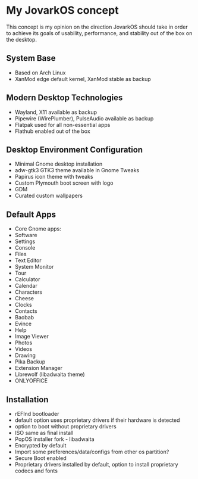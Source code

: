 # My JovarkOS concept
This concept is my opinion on the direction JovarkOS should take in order to achieve its goals of usability, performance, and stability out of the box on the desktop.
## System Base
* Based on Arch Linux
* XanMod edge default kernel, XanMod stable as backup
## Modern Desktop Technologies
* Wayland, X11 available as backup
* Pipewire (WirePlumber), PulseAudio available as backup
* Flatpak used for all non-essential apps
* Flathub enabled out of the box
## Desktop Environment Configuration
* Minimal Gnome desktop installation
* adw-gtk3 GTK3 theme available in Gnome Tweaks
* Papirus icon theme with tweaks
* Custom Plymouth boot screen with logo
* GDM
* Curated custom wallpapers
## Default Apps
* Core Gnome apps:
* Software
* Settings
* Console
* Files
* Text Editor
* System Monitor
* Tour
* Calculator
* Calendar
* Characters
* Cheese
* Clocks
* Contacts
* Baobab
* Evince
* Help
* Image Viewer
* Photos
* Videos
* Drawing
* Pika Backup
* Extension Manager
* Librewolf (libadwaita theme)
* ONLYOFFICE
## Installation
* rEFInd bootloader
* default option uses proprietary drivers if their hardware is detected
* option to boot without proprietary drivers
* ISO same as final install
* PopOS installer fork - libadwaita
* Encrypted by default
* Import some preferences/data/configs from other os partition?
* Secure Boot enabled
* Proprietary drivers installed by default, option to install proprietary codecs and fonts
